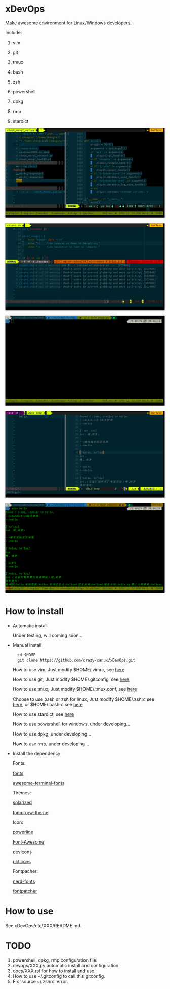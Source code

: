 # xDevOps

Make awesome environment for Linux/Windows developers.

Include:

1. vim

2. git

3. tmux

4. bash

5. zsh

6. powershell

7. dpkg

8. rmp

9. stardict

![pic](/data/all.png)

![pic1](/data/vim.png)

![pic2](/data/tmux.png)

![pic3](/data/stardict.png)

![pic4](/data/sdcv.png)

# How to install

* Automatic install

    Under testing, will coming soon...

* Manual install

        cd $HOME
        git clone https://github.com/crazy-canux/xDevOps.git

    How to use vim, Just modify $HOME/.vimrc, see [here](/etc/vim/README.md)

    How to use git, Just modify $HOME/.gitconfig, see [here](/etc/git/README.md)

    How to use tmux, Just modify $HOME/.tmux.conf, see [here](/etc/tmux/README.md)

    Choose to use bash or zsh for linux, Just modify $HOME/.zshrc see [here](/etc/zsh/README.md), or $HOME/.bashrc see [here](/etc/bash/README.md)

    How to use stardict, see [here](/etc/stardict/README.md)

    How to use powershell for windows, under developing...

    How to use dpkg, under developing...

    How to use rmp, under developing...

* Install the dependency

    Fonts:

    [fonts](https://github.com/powerline/fonts)

    [awesome-terminal-fonts](https://github.com/gabrielelana/awesome-terminal-fonts)

    Themes:

    [solarized](https://github.com/altercation/solarized)

    [tomorrow-theme](https://github.com/chriskempson/tomorrow-theme)

    Icon:

    [powerline](https://github.com/powerline/powerline)

    [Font-Awesome](https://github.com/FortAwesome/Font-Awesome)

    [devicons](https://github.com/vorillaz/devicons)

    [octicons](https://github.com/primer/octicons)

    Fontpacher:

    [nerd-fonts](https://github.com/ryanoasis/nerd-fonts)

    [fontpatcher](https://github.com/powerline/fontpatcher)

# How to use

See xDevOps/etc/XXX/README.md.

# TODO

1. powershell, dpkg, rmp configuration file.
2. devops/XXX.py automatic install and configuration.
3. docs/XXX.rst for how to install and use.
4. How to use ~/.gitconfig to call this gitconfig.
5. Fix 'source ~/.zshrc' error.

